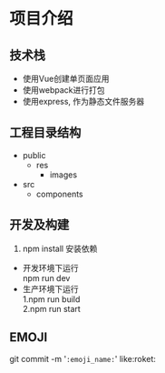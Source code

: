 # 项目介绍
## 技术栈  
- 使用Vue创建单页面应用 
- 使用webpack进行打包
- 使用express, 作为静态文件服务器

## 工程目录结构

- public  
  - res 
    - images
- src 
  - components 

## 开发及构建
1. npm install 安装依赖

- 开发环境下运行  
   npm run dev
- 生产环境下运行  
   1.npm run build  
   2.npm run start   


## EMOJI
git commit -m '`:emoji_name:`'
like:roket: